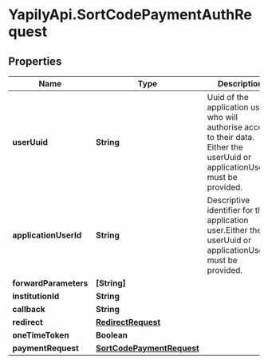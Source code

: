 # YapilyApi.SortCodePaymentAuthRequest

## Properties

Name | Type | Description | Notes
------------ | ------------- | ------------- | -------------
**userUuid** | **String** | Uuid of the application user who will authorise access to their data. Either the userUuid or applicationUserId must be provided. | [optional] 
**applicationUserId** | **String** | Descriptive identifier for the application user.Either the userUuid or applicationUserId must be provided. | [optional] 
**forwardParameters** | **[String]** |  | [optional] 
**institutionId** | **String** |  | 
**callback** | **String** |  | 
**redirect** | [**RedirectRequest**](RedirectRequest.md) |  | [optional] 
**oneTimeToken** | **Boolean** |  | 
**paymentRequest** | [**SortCodePaymentRequest**](SortCodePaymentRequest.md) |  | 


